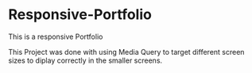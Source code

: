 # Responsive-Portfolio
This is a responsive Portfolio


This Project was done with using Media Query to target different screen sizes to diplay correctly in the smaller screens.